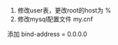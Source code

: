 <!--
 * @Author: WeiHong Ran
 * @Date: 2019-09-04 00:03:34
 * @LastEditors: WeiHong Ran
 * @LastEditTime: 2019-09-04 00:04:46
 * @Description: Nothing
 -->
1. 修改user表，更改root的host为 %
2. 修改mysql配置文件 my.cnf

添加 bind-address = 0.0.0.0